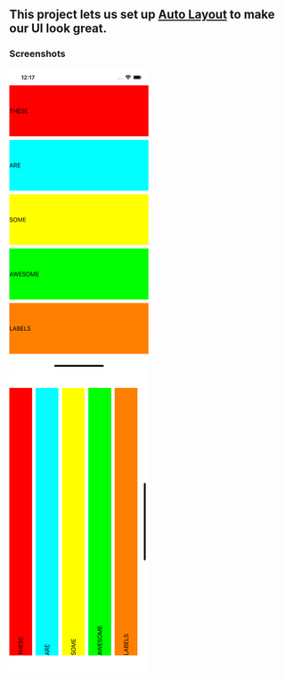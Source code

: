 ## This project lets us set up [Auto Layout](https://www.hackingwithswift.com/articles/140/the-auto-layout-cheat-sheet) to make our UI look great.

### Screenshots

<img src="https://github.com/deathlezz/100-Days-of-Swift/blob/main/Projects/07-Project6/Project6b/Screenshots/Screenshot1.png" width=250> ‎ <img src="https://github.com/deathlezz/100-Days-of-Swift/blob/main/Projects/07-Project6/Project6b/Screenshots/Screenshot2.png" width=250>
